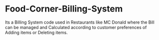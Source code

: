 # Food-Corner-Billing-System
Its a Billing System code used in Restaurants like MC Donald where the Bill can be managed and Calculated according to customer preferences of Adding items or Deleting items.
